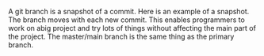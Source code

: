 A git branch is a snapshot of a commit. Here is an example of a snapshot. The branch moves with each new commit. This enables programmers to work on abig project and try lots of things without affecting the main part of the project. The master/main branch is the same thing as the primary branch.